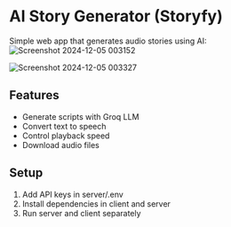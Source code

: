 ﻿
# AI Story Generator (Storyfy)

Simple web app that generates audio stories using AI:
![Screenshot 2024-12-05 003152](https://github.com/user-attachments/assets/32298570-365f-4ea8-9547-c8112cd25c86)

![Screenshot 2024-12-05 003327](https://github.com/user-attachments/assets/613f328a-416a-4d9f-874e-ff772ddb7459)


## Features

- Generate scripts with Groq LLM
- Convert text to speech
- Control playback speed
- Download audio files

## Setup

1. Add API keys in server/.env
2. Install dependencies in client and server
3. Run server and client separately
